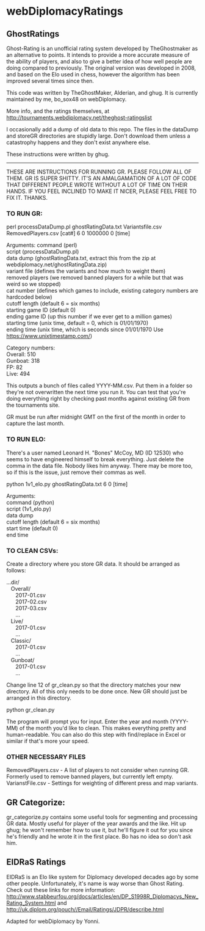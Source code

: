 # webDiplomacyRatings

## GhostRatings

Ghost-Rating is an unofficial rating system developed by TheGhostmaker as an alternative to points. It intends to provide a more accurate measure of the ability of players, and also to give a better idea of how well people are doing compared to previously. The original version was developed in 2008, and based on the Elo used in chess, however the algorithm has been improved several times since then.

This code was written by TheGhostMaker, Alderian, and ghug. It is currently maintained by me, bo_sox48 on webDiplomacy. 

More info, and the ratings themselves, at http://tournaments.webdiplomacy.net/theghost-ratingslist

I occasionally add a dump of old data to this repo. The files in the dataDump and storeGR directories are stupidly large. Don't download them unless a catastrophy happens and they don't exist anywhere else.

These instructions were written by ghug.

---

THESE ARE INSTRUCTIONS FOR RUNNING GR. PLEASE FOLLOW ALL OF THEM.
GR IS SUPER SHITTY. IT'S AN AMALGAMATION OF A LOT OF CODE THAT
DIFFERENT PEOPLE WROTE WITHOUT A LOT OF TIME ON THEIR HANDS. IF YOU
FEEL INCLINED TO MAKE IT NICER, PLEASE FEEL FREE TO FIX IT. THANKS.

### TO RUN GR:
perl processDataDump.pl ghostRatingData.txt Variantsfile.csv RemovedPlayers.csv [cat#] 6 0 1000000 0 [time]

Arguments:
command (perl)  
script (processDataDump.pl)  
data dump (ghostRatingData.txt, extract this from the zip at webdiplomacy.net/ghostRatingData.zip)  
variant file (defines the variants and how much to weight them)  
removed players (we removed banned players for a while but that was weird so we stopped)  
cat number (defines which games to include, existing category numbers are hardcoded below)  
cutoff length (default 6 = six months)  
starting game ID (default 0)  
ending game ID (up this number if we ever get to a million games)  
starting time (unix time, default = 0, which is 01/01/1970)  
ending time (unix time, which is seconds since 01/01/1970 Use https://www.unixtimestamp.com/)

Category numbers:  
Overall: 510  
Gunboat: 318  
FP: 82  
Live: 494

This outputs a bunch of files called YYYY-MM.csv. Put them in a folder so they're not
overwritten the next time you run it. You can test that you're doing everything
right by checking past months against existing GR from the tournaments site.

GR must be run after midnight GMT on the first of the month in order to capture the last month.

### TO RUN ELO:
There's a user named Leonard H. "Bones" McCoy, MD (ID 12530) who seems to have
engineered himself to break everything. Just delete the comma in the data file.
Nobody likes him anyway. There may be more too, so if this is the issue, just
remove their commas as well.

python 1v1_elo.py ghostRatingData.txt 6 0 [time]

Arguments:  
command (python)  
script (1v1_elo.py)  
data dump  
cutoff length (default 6 = six months)  
start time (default 0)  
end time  

### TO CLEAN CSVs:
Create a directory where you store GR data. It should be arranged as follows:


...dir/  
&nbsp;&nbsp;&nbsp;Overall/  
&nbsp;&nbsp;&nbsp;&nbsp;&nbsp;&nbsp;2017-01.csv  
&nbsp;&nbsp;&nbsp;&nbsp;&nbsp;&nbsp;2017-02.csv  
&nbsp;&nbsp;&nbsp;&nbsp;&nbsp;&nbsp;2017-03.csv  
&nbsp;&nbsp;&nbsp;&nbsp;&nbsp;&nbsp;...  
&nbsp;&nbsp;&nbsp;Live/  
&nbsp;&nbsp;&nbsp;&nbsp;&nbsp;&nbsp;2017-01.csv  
&nbsp;&nbsp;&nbsp;&nbsp;&nbsp;&nbsp;...  
&nbsp;&nbsp;&nbsp;Classic/  
&nbsp;&nbsp;&nbsp;&nbsp;&nbsp;&nbsp;2017-01.csv  
&nbsp;&nbsp;&nbsp;&nbsp;&nbsp;&nbsp;...  
&nbsp;&nbsp;&nbsp;Gunboat/  
&nbsp;&nbsp;&nbsp;&nbsp;&nbsp;&nbsp;2017-01.csv  
&nbsp;&nbsp;&nbsp;&nbsp;&nbsp;&nbsp;...


Change line 12 of gr_clean.py so that the directory matches your new directory.
All of this only needs to be done once. New GR should just be arranged in this
directory.

python gr_clean.py

The program will prompt you for input. Enter the year and month (YYYY-MM) of the
month you'd like to clean. This makes everything pretty and human-readable. You
can also do this step with find/replace in Excel or similar if that's more your
speed.

### OTHER NECESSARY FILES
RemovedPlayers.csv - A list of players to not consider when running GR.
Formerly used to remove banned players, but currently left empty.
VarianstFile.csv - Settings for weighting of different press and map variants.

## GR Categorize:
gr_categorize.py contains some useful tools for segmenting and processing GR data. Mostly
useful for player of the year awards and the like. Hit up ghug;
he won't remember how to use it, but he'll figure it out for you since he's
friendly and he wrote it in the first place. Bo has no idea so don't ask him.

## EIDRaS Ratings
EIDRaS is an Elo like system for Diplomacy developed decades ago by some other people. Unfortunately, it's name is way worse than Ghost Rating. Check out these links for more information:
http://www.stabbeurfou.org/docs/articles/en/DP_S1998R_Diplomacys_New_Rating_System.html
and
http://uk.diplom.org/pouch//Email/Ratings/JDPR/describe.html

Adapted for webDiplomacy by Yonni.
